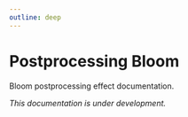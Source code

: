 ```yaml
---
outline: deep
---
```


# Postprocessing Bloom

Bloom postprocessing effect documentation.

*This documentation is under development.*